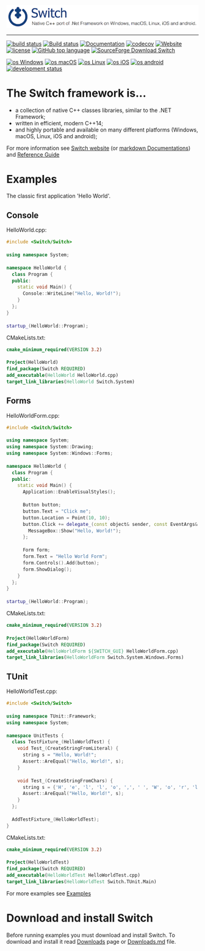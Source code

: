 [![GitHub Logo](docs/Pictures/SwitchNativeC++port.png)](https://gammasoft71.github.io/Switch)
____________________________________________________________________________________

[![build status](https://travis-ci.org/gammasoft71/Switch.svg)](https://travis-ci.org/gammasoft71/Switch) 
[![Build status](https://ci.appveyor.com/api/projects/status/kjfq2sl5bc99kut6?svg=true)](https://ci.appveyor.com/project/gammasoft71/Switch)
[![Documentation](https://img.shields.io/badge/code-documented-brightgreen.svg)](https://gammasoft71.github.io/Switch-doc) 
[![codecov](https://codecov.io/gh/gammasoft71/switch/branch/master/graph/badge.svg)](https://codecov.io/gh/gammasoft71/Switch)
[![Website](https://img.shields.io/website-up-down-green-red/http/shields.io.svg?label=Switch%20website)](https://gammasoft71.wixsite.com/switch)
[![license](https://img.shields.io/github/license/gammasoft71/Switch.svg)](docs/License.md)
[![GitHub top language](https://img.shields.io/github/languages/top/gammasoft71/Switch.svg)](docs/C++17Ready.md)
[![SourceForge Download Switch](https://img.shields.io/sourceforge/dt/switchpro.svg)](https://sourceforge.net/projects/switchpro/files/latest/download)

[![os Windows](https://img.shields.io/badge/os-Windows-004080.svg)](docs/Portability.md)
[![os macOS](https://img.shields.io/badge/os-macOS-004080.svg)](docs/Portability.md)
[![os Linux](https://img.shields.io/badge/os-Linux-004080.svg)](docs/Portability.md)
[![os iOS](https://img.shields.io/badge/os-iOS-004080.svg)](docs/Portability.md)
[![os android](https://img.shields.io/badge/os-android-004080.svg)](docs/Portability.md)
[![development status](https://img.shields.io/badge/dev-status-004080.svg)](docs/SwitchStatus.md)
<!--[![HitCount](http://hits.dwyl.io/gammasoft71/switch.svg)](http://hits.dwyl.io/gammasoft71/Switch)-->
<!--[![Coverage Status](https://coveralls.io/repos/github/gammasoft71/Switch/badge.svg?branch=master)](https://coveralls.io/github/gammasoft71/Switch?branch=master)-->

# The Switch framework is...
* a collection of native C++ classes libraries, similar to the .NET Framework;
* written in efficient, modern C++14;
* and highly portable and available on many different platforms (Windows, macOS, Linux, iOS and android);

For more information see [Switch website](https://gammasoft71.wixsite.com/switch) (or [markdown Documentations](./docs/Home.md)) and [Reference Guide](https://gammasoft71.github.io/Switch-doc)

# Examples
The classic first application 'Hello World'.

## Console
HelloWorld.cpp:

```c++
#include <Switch/Switch>

using namespace System;

namespace HelloWorld {
  class Program {
  public:
    static void Main() {
      Console::WriteLine("Hello, World!");
    }
  };
}

startup_(HelloWorld::Program);
```

CMakeLists.txt:

```cmake
cmake_minimum_required(VERSION 3.2)

Project(HelloWorld)
find_package(Switch REQUIRED)
add_executable(HelloWorld HelloWorld.cpp)
target_link_libraries(HelloWorld Switch.System)
```

## Forms
HelloWorldForm.cpp:

```c++
#include <Switch/Switch>

using namespace System;
using namespace System::Drawing;
using namespace System::Windows::Forms;

namespace HelloWorld {
  class Program {
  public:
    static void Main() {
      Application::EnableVisualStyles();
      
      Button button;
      button.Text = "Click me";
      button.Location = Point(10, 10);
      button.Click += delegate_(const object& sender, const EventArgs& e) {
        MessageBox::Show("Hello, World!");
      };
      
      Form form;
      form.Text = "Hello World Form";
      form.Controls().Add(button);
      form.ShowDialog();
    }
  };
}

startup_(HelloWorld::Program);
```

CMakeLists.txt:

```cmake
cmake_minimum_required(VERSION 3.2)

Project(HelloWorldForm)
find_package(Switch REQUIRED)
add_executable(HelloWorldForm ${SWITCH_GUI} HelloWorldForm.cpp)
target_link_libraries(HelloWorldForm Switch.System.Windows.Forms)
```

## TUnit
HelloWorldTest.cpp:

```c++
#include <Switch/Switch>

using namespace TUnit::Framework;
using namespace System;

namespace UnitTests {
  class TestFixture_(HelloWorldTest) {
    void Test_(CreateStringFromLiteral) {
      string s = "Hello, World!";
      Assert::AreEqual("Hello, World!", s);
    }

    void Test_(CreateStringFromChars) {
      string s = {'H', 'e', 'l', 'l', 'o', ',', ' ', 'W', 'o', 'r', 'l', 'd', '!'};
      Assert::AreEqual("Hello, World!", s);
    }
  };

  AddTestFixture_(HelloWorldTest);
}
```

CMakeLists.txt:

```cmake
cmake_minimum_required(VERSION 3.2)

Project(HelloWorldTest)
find_package(Switch REQUIRED)
add_executable(HelloWorldTest HelloWorldTest.cpp)
target_link_libraries(HelloWorldTest Switch.TUnit.Main)
```

For more examples see [Examples](examples)

# Download and install Switch

Before running examples you must download and install Switch. To download and install it read [Downloads](https://gammasoft71.wixsite.com/switch/downloads) page or [Downloads.md](./docs/Downloads.md) file.
